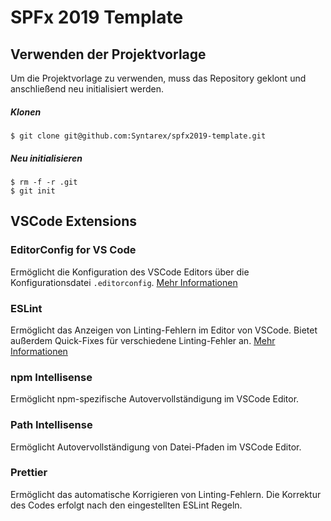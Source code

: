 # SPFx 2019 Template

## Verwenden der Projektvorlage
Um die Projektvorlage zu verwenden, muss das Repository geklont und anschließend neu initialisiert werden.

##### Klonen
```
$ git clone git@github.com:Syntarex/spfx2019-template.git
```

##### Neu initialisieren
```
$ rm -f -r .git
$ git init
```

## VSCode Extensions

### EditorConfig for VS Code
Ermöglicht die Konfiguration des VSCode Editors über die Konfigurationsdatei `.editorconfig`.
[Mehr Informationen](https://editorconfig.org/)

### ESLint
Ermöglicht das Anzeigen von Linting-Fehlern im Editor von VSCode.
Bietet außerdem Quick-Fixes für verschiedene Linting-Fehler an.
[Mehr Informationen](https://eslint.org/)

### npm Intellisense
Ermöglicht npm-spezifische Autovervollständigung im VSCode Editor.

### Path Intellisense
Ermöglicht Autovervollständigung von Datei-Pfaden im VSCode Editor.

### Prettier
Ermöglicht das automatische Korrigieren von Linting-Fehlern.
Die Korrektur des Codes erfolgt nach den eingestellten ESLint Regeln.